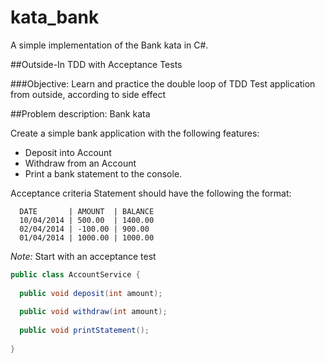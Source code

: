 # kata_bank
A simple implementation of the Bank kata in C#.

##Outside-In TDD with Acceptance Tests
  
###Objective:
Learn and practice the double loop of TDD
Test application from outside, according to side effect
  
##Problem description: Bank kata
  
Create a simple bank application with the following features:
  
- Deposit into Account
- Withdraw from an Account
- Print a bank statement to the console.
  
Acceptance criteria
Statement should have the following the format:
```
  DATE       | AMOUNT  | BALANCE
  10/04/2014 | 500.00  | 1400.00
  02/04/2014 | -100.00 | 900.00
  01/04/2014 | 1000.00 | 1000.00
```
*Note:* Start with an acceptance test

```C#
public class AccountService {
 
  public void deposit(int amount);
 
  public void withdraw(int amount);
 
  public void printStatement();
 
}
```
